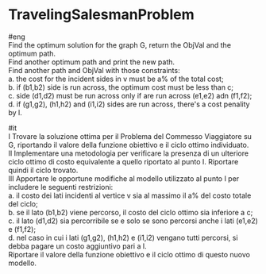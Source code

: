 # TravelingSalesmanProblem

#eng  
Find the optimum solution for the graph G, return the ObjVal and the optimum path.  
Find another optimum path and print the new path.  
Find another path and ObjVal with those constraints:  
a. the cost for the incident sides in v must be a% of the total cost;  
b. if (b1,b2) side is run across, the optimum cost must be less than c;  
c. side (d1,d2) must be run across only if are run across (e1,e2) adn (f1,f2);  
d. if (g1,g2), (h1,h2) and (i1,i2) sides are run across, there's a cost penality by l.  

#it  
I Trovare la soluzione ottima per il Problema del Commesso Viaggiatore su G, riportando il valore della funzione obiettivo e il ciclo ottimo individuato.  
II Implementare una metodologia per verificare la presenza di un ulteriore ciclo ottimo di costo equivalente a quello riportato al punto I. Riportare quindi il ciclo trovato.  
III Apportare le opportune modifiche al modello utilizzato al punto I per includere le seguenti restrizioni:  
a. il costo dei lati incidenti al vertice v sia al massimo il a% del costo totale del ciclo;  
b. se il lato (b1,b2) viene percorso, il costo del ciclo ottimo sia inferiore a c;  
c. il lato (d1,d2) sia percorribile se e solo se sono percorsi anche i lati (e1,e2) e (f1,f2);  
d. nel caso in cui i lati (g1,g2), (h1,h2) e (i1,i2) vengano tutti percorsi, si debba pagare un costo aggiuntivo
pari a l.  
Riportare il valore della funzione obiettivo e il ciclo ottimo di questo nuovo modello.  

